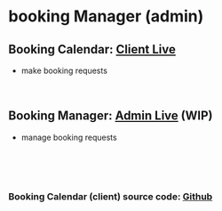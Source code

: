 # booking Manager (admin)

## Booking Calendar: [Client Live](https://booking-manager.onrender.com/)
  - make booking requests

  </br >

## Booking Manager: [Admin Live](https://booking-manager-admin.onrender.com/) (WIP)
  - manage booking requests

  </br >

</br >
</br >

### Booking Calendar (client) source code: [Github](https://github.com/stefanszeke/booking-manager)